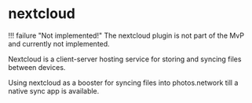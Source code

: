 # nextcloud

!!! failure "Not implemented!"
    The nextcloud plugin is not part of the MvP and currently not implemented.


Nextcloud is a client-server hosting service for storing and syncing files between devices.

Using nextcloud as a booster for syncing files into photos.network till a native sync app is available.